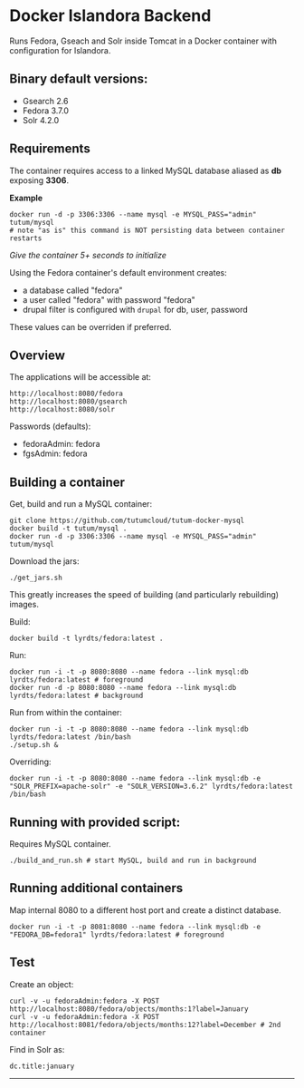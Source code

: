 Docker Islandora Backend
================

Runs Fedora, Gseach and Solr inside Tomcat in a Docker container with configuration for Islandora.

Binary default versions:
-------------------------------

- Gsearch 2.6
- Fedora 3.7.0
- Solr 4.2.0

Requirements
------------------

The container requires access to a linked MySQL database aliased as **db** exposing **3306**. 

**Example**

```
docker run -d -p 3306:3306 --name mysql -e MYSQL_PASS="admin" tutum/mysql
# note "as is" this command is NOT persisting data between container restarts
```

_Give the container 5+ seconds to initialize_

Using the Fedora container's default environment creates:

- a database called "fedora"
- a user called "fedora" with password "fedora"
- drupal filter is configured with `drupal` for db, user, password

These values can be overriden if preferred.

Overview
-------------

The applications will be accessible at:

```
http://localhost:8080/fedora
http://localhost:8080/gsearch
http://localhost:8080/solr
```

Passwords (defaults):

- fedoraAdmin: fedora
- fgsAdmin: fedora

Building a container
--------------------------

Get, build and run a MySQL container:

```
git clone https://github.com/tutumcloud/tutum-docker-mysql
docker build -t tutum/mysql .
docker run -d -p 3306:3306 --name mysql -e MYSQL_PASS="admin" tutum/mysql
```

Download the jars:

```
./get_jars.sh
```

This greatly increases the speed of building (and particularly rebuilding) images.

Build:

```
docker build -t lyrdts/fedora:latest .
```

Run:

```
docker run -i -t -p 8080:8080 --name fedora --link mysql:db lyrdts/fedora:latest # foreground
docker run -d -p 8080:8080 --name fedora --link mysql:db lyrdts/fedora:latest # background
```

Run from within the container:

```
docker run -i -t -p 8080:8080 --name fedora --link mysql:db lyrdts/fedora:latest /bin/bash
./setup.sh &
```

Overriding:

```
docker run -i -t -p 8080:8080 --name fedora --link mysql:db -e "SOLR_PREFIX=apache-solr" -e "SOLR_VERSION=3.6.2" lyrdts/fedora:latest /bin/bash
```

Running with provided script:
--------------------------------------

Requires MySQL container.

```
./build_and_run.sh # start MySQL, build and run in background
```

Running additional containers
---------------------------------------

Map internal 8080 to a different host port and create a distinct database.

```
docker run -i -t -p 8081:8080 --name fedora --link mysql:db -e "FEDORA_DB=fedora1" lyrdts/fedora:latest # foreground
```

Test
------

Create an object:

```
curl -v -u fedoraAdmin:fedora -X POST http://localhost:8080/fedora/objects/months:1?label=January
curl -v -u fedoraAdmin:fedora -X POST http://localhost:8081/fedora/objects/months:12?label=December # 2nd container
```

Find in Solr as:

```
dc.title:january
```

---
